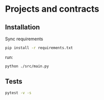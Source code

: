 # Projects and contracts


## Installation

Sync requirements 

```sh
pip install -r requirements.txt
```

run:

```sh
python ./src/main.py
```

## Tests
```sh
pytest -v -s
```


